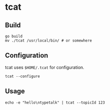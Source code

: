 # tcat
## Build
```
go build
mv ./tcat /usr/local/bin/ # or somewhere
```
## Configuration
tcat uses `$HOME/.tcat` for configuration.
```
tcat --configure
```
## Usage
```
echo -e "hello\ntypetalk" | tcat --topicId 123
```
